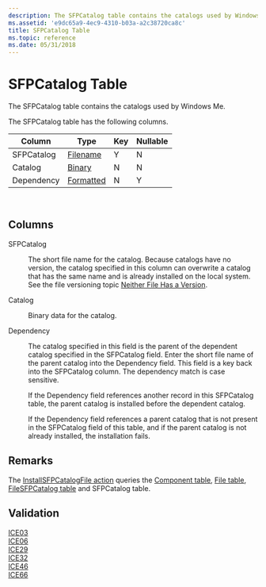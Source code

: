```yaml
---
description: The SFPCatalog table contains the catalogs used by Windows Me.
ms.assetid: 'e9dc65a9-4ec9-4310-b03a-a2c38720ca8c'
title: SFPCatalog Table
ms.topic: reference
ms.date: 05/31/2018
---
```


# SFPCatalog Table

The SFPCatalog table contains the catalogs used by Windows Me.

The SFPCatalog table has the following columns.



| Column     | Type                       | Key | Nullable |
|------------|----------------------------|-----|----------|
| SFPCatalog | [Filename](filename.md)   | Y   | N        |
| Catalog    | [Binary](binary.md)       | N   | N        |
| Dependency | [Formatted](formatted.md) | N   | Y        |



 

## Columns

<dl> <dt>

<span id="SFPCatalog"></span><span id="sfpcatalog"></span><span id="SFPCATALOG"></span>SFPCatalog
</dt> <dd>

The short file name for the catalog. Because catalogs have no version, the catalog specified in this column can overwrite a catalog that has the same name and is already installed on the local system. See the file versioning topic [Neither File Has a Version](neither-file-has-a-version.md).

</dd> <dt>

<span id="Catalog"></span><span id="catalog"></span><span id="CATALOG"></span>Catalog
</dt> <dd>

Binary data for the catalog.

</dd> <dt>

<span id="Dependency"></span><span id="dependency"></span><span id="DEPENDENCY"></span>Dependency
</dt> <dd>

The catalog specified in this field is the parent of the dependent catalog specified in the SFPCatalog field. Enter the short file name of the parent catalog into the Dependency field. This field is a key back into the SFPCatalog column. The dependency match is case sensitive.

If the Dependency field references another record in this SFPCatalog table, the parent catalog is installed before the dependent catalog.

If the Dependency field references a parent catalog that is not present in the SFPCatalog field of this table, and if the parent catalog is not already installed, the installation fails.

</dd> </dl>

## Remarks

The [InstallSFPCatalogFile action](installsfpcatalogfile-action.md) queries the [Component table](component-table.md), [File table](file-table.md), [FileSFPCatalog table](filesfpcatalog-table.md) and SFPCatalog table.

## Validation

<dl>

[ICE03](ice03.md)  
[ICE06](ice06.md)  
[ICE29](ice29.md)  
[ICE32](ice32.md)  
[ICE46](ice46.md)  
[ICE66](ice66.md)  
</dl>

 

 



